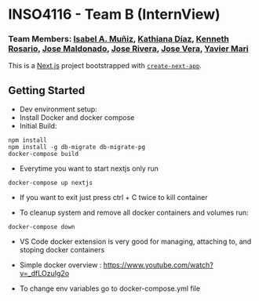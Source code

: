 # INSO4116 - Team B (InternView)
### Team Members: [Isabel A. Muñiz](https://github.com/isaandrea12), [Kathiana Díaz](https://github.com/kathianadiaz), [Kenneth Rosario](https://github.com/kenneth-rosario), [Jose Maldonado](https://github.com/jose-maldonado), [Jose Rivera](https://github.com/jvserivera), [Jose Vera](https://github.com/josevera7), [Yavier Mari](https://github.com/YMari)

This is a [Next.js](https://nextjs.org/) project bootstrapped with [`create-next-app`](https://github.com/vercel/next.js/tree/canary/packages/create-next-app).

## Getting Started

* Dev environment setup:
* Install Docker and docker compose
* Initial Build:
```
npm install
npm install -g db-migrate db-migrate-pg
docker-compose build
```

* Everytime you want to start nextjs only run
```
docker-compose up nextjs 
```

* If you want to exit just press ctrl + C twice to kill container

* To cleanup system and remove all docker containers and volumes run:
```
docker-compose down
```
* VS Code docker extension is very good for managing, attaching to, and stoping docker containers

* Simple docker overview : https://www.youtube.com/watch?v=_dfLOzuIg2o

* To change env variables go to docker-compose.yml file
